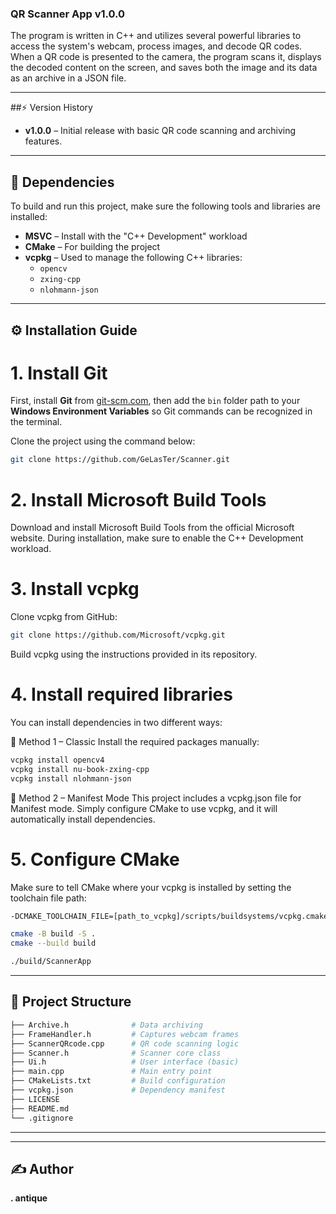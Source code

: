 ### QR Scanner App v1.0.0
The program is written in C++ and utilizes several powerful libraries to access the system's webcam, process images, and decode QR codes. When a QR code is presented to the camera, the program scans it, displays the decoded content on the screen, and saves both the image and its data as an archive in a JSON file.

___
##⚡ Version History
- **v1.0.0** – Initial release with basic QR code scanning and archiving features.

___
## 🔗 Dependencies
To build and run this project, make sure the following tools and libraries are installed:

- **MSVC** – Install with the "C++ Development" workload
- **CMake** – For building the project
- **vcpkg** – Used to manage the following C++ libraries:
  - `opencv`
  - `zxing-cpp`
  - `nlohmann-json`
___
## ⚙️ Installation Guide

# 1. Install Git
First, install **Git** from [git-scm.com](https://git-scm.com/), then add the `bin` folder path to your **Windows Environment Variables** so Git commands can be recognized in the terminal.

Clone the project using the command below:

```bash
git clone https://github.com/GeLasTer/Scanner.git
```
# 2. Install Microsoft Build Tools
Download and install Microsoft Build Tools from the official Microsoft website.
During installation, make sure to enable the C++ Development workload.
# 3. Install vcpkg
Clone vcpkg from GitHub:
```bash
git clone https://github.com/Microsoft/vcpkg.git
```
Build vcpkg using the instructions provided in its repository.

# 4. Install required libraries
You can install dependencies in two different ways:

🔸 Method 1 – Classic
Install the required packages manually:
```bash
vcpkg install opencv4
vcpkg install nu-book-zxing-cpp
vcpkg install nlohmann-json
```
🔹 Method 2 – Manifest Mode
This project includes a vcpkg.json file for Manifest mode.
Simply configure CMake to use vcpkg, and it will automatically install dependencies.

# 5. Configure CMake
Make sure to tell CMake where your vcpkg is installed by setting the toolchain file path:
```bash
-DCMAKE_TOOLCHAIN_FILE=[path_to_vcpkg]/scripts/buildsystems/vcpkg.cmake
```
```bash
cmake -B build -S .
cmake --build build
```
```bash
./build/ScannerApp
```
___
## 📁 Project Structure
```bash
├── Archive.h              # Data archiving
├── FrameHandler.h         # Captures webcam frames
├── ScannerQRcode.cpp      # QR code scanning logic
├── Scanner.h              # Scanner core class
├── Ui.h                   # User interface (basic)
├── main.cpp               # Main entry point
├── CMakeLists.txt         # Build configuration
├── vcpkg.json             # Dependency manifest
├── LICENSE
├── README.md
└── .gitignore
```
___
---
## ✍️ Author
**. antique**



